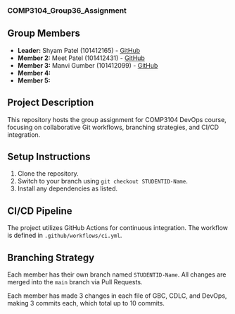 ### COMP3104_Group36_Assignment ###

## Group Members

- **Leader:** Shyam Patel (101412165) - [GitHub](https://github.com/shyampatell17)
- **Member 2:** Meet Patel (101412431) - [GitHub](https://github.com/Pmack0702)
- **Member 3:** Manvi Gumber (101412099) - [GitHub](https://github.com/ManviGumber08)  
- **Member 4:**
- **Member 5:**


## Project Description

This repository hosts the group assignment for COMP3104 DevOps course, focusing on
collaborative Git workflows, branching strategies, and CI/CD integration.


## Setup Instructions
1. Clone the repository.
2. Switch to your branch using `git checkout STUDENTID-Name`.
3. Install any dependencies as listed.


## CI/CD Pipeline
The project utilizes GitHub Actions for continuous integration. The workflow is defined
in `.github/workflows/ci.yml`.


## Branching Strategy
Each member has their own branch named `STUDENTID-Name`. All changes are
merged into the `main` branch via Pull Requests.

Each member has made 3 changes in each file of GBC, CDLC, and DevOps,
making 3 commits each, which total up to 10 commits.
